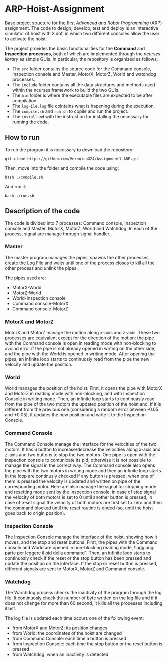 # ARP-Hoist-Assignment
Base project structure for the first *Advanced and Robot Programming* (ARP) assignment.
The code to design, develop, test and deploy is an interactive simulator of hoist with 2 dof, in which two different consoles allow the user to activate the hoist.

The project provides the basic functionalities for the **Command** and **Inspection processes**, both of which are implemented through the *ncurses library* as simple GUIs. In particular, the repository is organized as follows:
- The `src` folder contains the source code for the Command console, Inspection console and Master, MotorX, MotorZ, World and watchdog processes.
- The `include` folder contains all the data structures and methods used within the ncurses framework to build the two GUIs. 
- The `bin` folder is where the executable files are expected to be after compilation.
- The `logFile.log` file cointains what is hapening during the execution.
- The `compile.sh` and `run.sh` to copile and run the project.
- The `install.md` with the instruction for installing the necessary for running the code.

## How to run
To run the program it is necessary to download the repository:
```console
git clone https://github.com/VeronicaG24/Assignment1_ARP.git
```
Then, move into the folder and compile the code using:
```console
bash ./compile.sh
```
And run it:
```console
bash ./run.sh
```

## Description of the code
The code is divided into 7 processes: Command console, Inspection console and Master, MotorX, MotorZ, World and Watchdog. In each of the process, signal are manage through signal handler.

### Master
The master program manages the pipes, spawns the other processes, create the Log File and waits until one of the process closes to kill all the other process and unlink the pipes.

The pipes used are:
- MotorX-World
- MotorZ-World
- World-Inspection console
- Command console-MotorX
- Command console-MotorZ

### MotorX and MotorZ
MotorX and MotorZ manage the motion along x-axis and z-axis. These two processes are equivalent except for the direction of the motion: the pipe with the Command console is open in reading mode with non-blocking to avoind error if the pipe is not already opened in writing on the other side, and the pipe with the World is opened in writing mode.
After opening the pipes, an infinite loop starts to continuosly read from the pipe the new velocity and update the position.

### World
World manages the position of the hoist. First, it opens the pipe with MotorX and MotorZ in reading mode with non-blocking, and with Inspection Console in writing mode. Then, an infinite loop starts to continuasly read from the pipe of the two motors the updated position of the hoist and, if it is different from the previous one (considering a random error bitween -0.05 and +0.05), it updates the new position and write it to the Inspection Console.

### Command Console
The Command Console manage the interface for the velocities of the two motors. It has 6 button to increase/decrease the velocities along x-axis and z-axis and two buttons to stop the two motors. 
One pipe is open with the Inspection console to comunicate its pid, otherwise it is not possible to manage the signal in the correct way.
The Command console also opens the pipe with the two motors in writing mode and then an infinite loop starts. In the loop are continusly checked if any button is pressed, when one of them is pressed the velocity is updated and written on pipe of the corresponding motor. Here are also manage the signal for stopping mode and resetting mode sent by the Inspection console: in case of stop signal the velocity of both motors is set to 0 until another button is pressed, in case of reset signal the velocity of both motors are first set to zero and then the command blocked until the reset routine is ended (so, until the hoist goes back to origin position).

### Inspection Console
The Inspection Console manage the interface of the hoist, showing how it moves, and the stop and reset buttons. First, the pipes with the Command console and World are opened in non-blocking reading mode, !!aggiungi parte per leggere il pid della command". Then, an infinite loop starts to continuosly check if the reset or the stop button has been pressed and update the position on the interface.
If the stop or reset button is pressed, different signals are sent to MotorX, MotorZ and Command console.

### Watchdog 
The Warchdog process checks the inactivity of the program through the log file. It continuosly check the number of byte written on the log file and if it does not chenge for more than 60 second, it kills all the processes including itself.

The log file is updated each time occurs one of the following event:
- from MotorX and MotorZ: its position changes
- from World: the coordinates of the hoist are changed
- from Command Console: each time a button is pressed
- from Inspection Console: each time the stop button or the reset button is pressed
- from Watchdog: when an inactivity is detected


